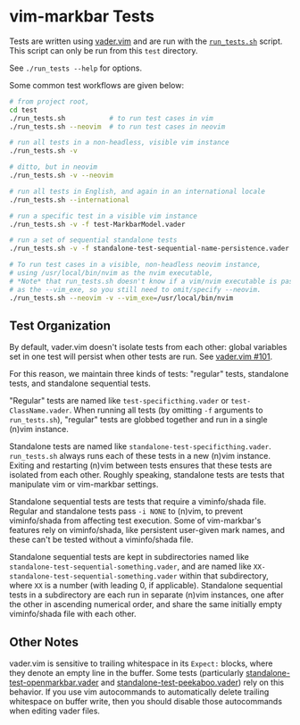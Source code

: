 vim-markbar Tests
================================================================================

Tests are written using [vader.vim](https://github.com/junegunn/vader.vim) and
are run with the [`run_tests.sh`](./run_tests.sh) script. This script can only
be run from this `test` directory.

See `./run_tests --help` for options.

Some common test workflows are given below:

```bash
# from project root,
cd test
./run_tests.sh           # to run test cases in vim
./run_tests.sh --neovim  # to run test cases in neovim

# run all tests in a non-headless, visible vim instance
./run_tests.sh -v

# ditto, but in neovim
./run_tests.sh -v --neovim

# run all tests in English, and again in an international locale
./run_tests.sh --international

# run a specific test in a visible vim instance
./run_tests.sh -v -f test-MarkbarModel.vader

# run a set of sequential standalone tests
./run_tests.sh -v -f standalone-test-sequential-name-persistence.vader

# To run test cases in a visible, non-headless neovim instance,
# using /usr/local/bin/nvim as the nvim executable,
# *Note* that run_tests.sh doesn't know if a vim/nvim executable is passed
# as the --vim_exe, so you still need to omit/specify --neovim.
./run_tests.sh --neovim -v --vim_exe=/usr/local/bin/nvim
```

Test Organization
--------------------------------------------------------------------------------
By default, vader.vim doesn't isolate tests from each other: global variables
set in one test will persist when other tests are run. See [vader.vim #101](https://github.com/junegunn/vader.vim/issues/101).

For this reason, we maintain three kinds of tests: "regular" tests, standalone
tests, and standalone sequential tests.

"Regular" tests are named like `test-specificthing.vader` or
`test-ClassName.vader`. When running all tests (by omitting `-f` arguments to
`run_tests.sh`), "regular" tests are globbed together and run in a single (n)vim
instance.

Standalone tests are named like `standalone-test-specificthing.vader`.
`run_tests.sh` always runs each of these tests in a new (n)vim instance. Exiting
and restarting (n)vim between tests ensures that these tests are isolated from
each other. Roughly speaking, standalone tests are tests that manipulate vim or
vim-markbar settings.

Standalone sequential tests are tests that require a viminfo/shada file. Regular
and standalone tests pass `-i NONE` to (n)vim, to prevent viminfo/shada from
affecting test execution. Some of vim-markbar's features rely on viminfo/shada,
like persistent user-given mark names, and these can't be tested without
a viminfo/shada file.

Standalone sequential tests are kept in subdirectories named like
`standalone-test-sequential-something.vader`, and are named like
`XX-standalone-test-sequential-something.vader` within that subdirectory, where
`XX` is a number (with leading 0, if applicable). Standalone sequential tests in
a subdirectory are each run in separate (n)vim instances, one after the other in
ascending numerical order, and share the same initially empty viminfo/shada file
with each other.

Other Notes
--------------------------------------------------------------------------------
vader.vim is sensitive to trailing whitespace in its `Expect:` blocks, where
they denote an empty line in the buffer. Some tests (particularly
[standalone-test-openmarkbar.vader](./standalone-test-openmarkbar.vader)
and [standalone-test-peekaboo.vader](./standalone-test-peekaboo.vader)) rely on
this behavior. If you use vim autocommands to automatically delete trailing
whitespace on buffer write, then you should disable those autocommands when
editing vader files.

